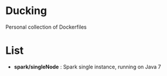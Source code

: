 # Ducking

Personal collection of Dockerfiles

# List
- **spark/singleNode** : Spark single instance, running on Java 7 

